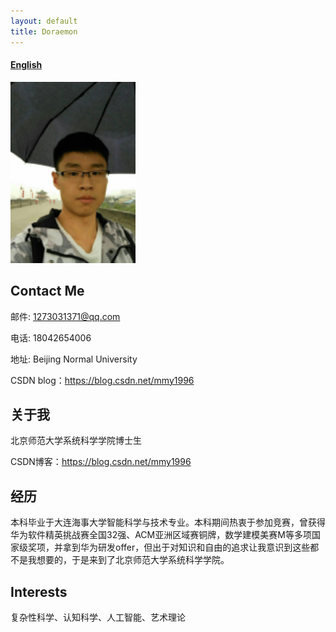```yaml
---
layout: default
title: Doraemon
---
```



#### [English](https://bnusss.github.io/person/mou-mu-yun.html)


<img src="/img/people/moumuyun.png"  width="200px" />

## Contact Me

邮件: 1273031371@qq.com

电话: 18042654006

地址: Beijing Normal University

CSDN blog：https://blog.csdn.net/mmy1996



## 关于我

北京师范大学系统科学学院博士生

CSDN博客：https://blog.csdn.net/mmy1996


## 经历

本科毕业于大连海事大学智能科学与技术专业。本科期间热衷于参加竞赛，曾获得华为软件精英挑战赛全国32强、ACM亚洲区域赛铜牌，数学建模美赛M等多项国家级奖项，并拿到华为研发offer，但出于对知识和自由的追求让我意识到这些都不是我想要的，于是来到了北京师范大学系统科学学院。


## Interests

复杂性科学、认知科学、人工智能、艺术理论


